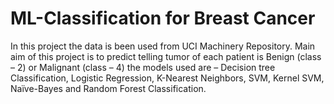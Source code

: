 # ML-Classification for Breast Cancer
In this project the data is been used from UCI Machinery Repository. Main aim of this project is to predict telling tumor of each patient is Benign (class – 2) or Malignant (class – 4) the models used are – Decision tree Classification, Logistic Regression, K-Nearest Neighbors, SVM, Kernel SVM, Naïve-Bayes and Random Forest Classification.
